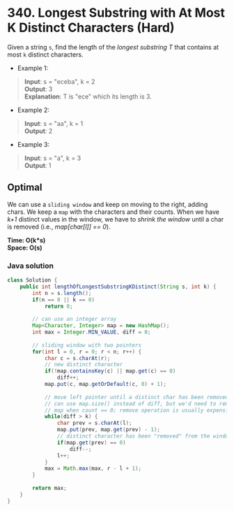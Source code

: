 # 340. Longest Substring with At Most K Distinct Characters (Hard)

Given a string `s`, find the length of the *longest substring T* that contains at most `k` distinct
characters.

- Example 1:
> **Input**: s = "eceba", k = 2 <br>
> **Output**: 3 <br>
> **Explanation**: T is "ece" which its length is 3.
- Example 2:
> **Input**: s = "aa", k = 1 <br>
> **Output**: 2
- Example 3:
> **Input**: s = "a", k = 3 <br>
> **Output**: 1

## Optimal
We can use a `sliding window` and keep on moving to the right, adding chars. We keep a `map` with
the characters and their counts. When we have *k+1* distinct values in the window, we have to 
*shrink the window* until a char is removed (i.e., *map[char[l]] == 0*).

**Time: O(k\*s) <br> Space: O(s)**

### Java solution
```java
class Solution {
    public int lengthOfLongestSubstringKDistinct(String s, int k) {
        int n = s.length();
        if(n == 0 || k == 0)
            return 0;
        
        // can use an integer array
        Map<Character, Integer> map = new HashMap();
        int max = Integer.MIN_VALUE, diff = 0;
        
        // sliding window with two pointers
        for(int l = 0, r = 0; r < n; r++) {
            char c = s.charAt(r);
            // new distinct character
            if(!map.containsKey(c) || map.get(c) == 0)
                diff++;
            map.put(c, map.getOrDefault(c, 0) + 1);
            
            // move left pointer until a distinct char has been removed
            // can use map.size() instead of diff, but we'd need to remove a key from the
            // map when count == 0; remove operation is usually expensive.
            while(diff > k) {
                char prev = s.charAt(l);
                map.put(prev, map.get(prev) - 1);
                // distinct character has been "removed" from the window
                if(map.get(prev) == 0)
                    diff--;
                l++;
            }
            max = Math.max(max, r - l + 1);
        }
        
        return max;
    }
}
```
